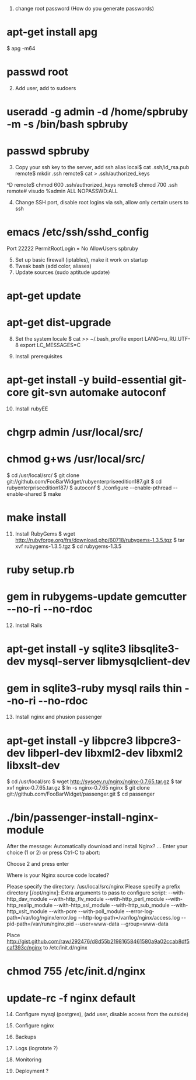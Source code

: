 1. change root password
(How do you generate passwords)
# apt-get install apg
$ apg -m64
# passwd root

2. Add user, add to sudoers
# useradd -g admin -d /home/spbruby -m -s /bin/bash spbruby
# passwd spbruby

3. Copy your ssh key to the server, add ssh alias
local$ cat .ssh/id_rsa.pub
remote$ mkdir .ssh
remote$ cat > .ssh/authorized_keys
<paste>
^D
remote$ chmod 600 .ssh/authorized_keys
remote$ chmod 700 .ssh
remote# visudo
        %admin ALL NOPASSWD:ALL

4. Change SSH port, disable root logins via ssh, allow  only certain users to ssh
# emacs /etc/ssh/sshd_config
  Port 22222
  PermitRootLogin = No
  AllowUsers spbruby

5. Set up basic firewall (iptables), make it work on startup
6. Tweak bash (add color, aliases)
7. Update sources (sudo aptitude update)
# apt-get update
# apt-get dist-upgrade

8. Set the system locale
$ cat >> ~/.bash_profile
export LANG=ru_RU.UTF-8
export LC_MESSAGES=C

9. Install prerequisites
# apt-get install -y build-essential git-core git-svn automake autoconf

10. Install rubyEE
# chgrp admin /usr/local/src/
# chmod g+ws /usr/local/src/
$ cd /usr/local/src/
$ git clone git://github.com/FooBarWidget/rubyenterpriseedition187.git
$ cd rubyenterpriseedition187/
$ autoconf 
$ ./configure --enable-pthread --enable-shared 
$ make
# make install

11. Install RubyGems
$ wget http://rubyforge.org/frs/download.php/60718/rubygems-1.3.5.tgz
$ tar xvf rubygems-1.3.5.tgz
$ cd rubygems-1.3.5
# ruby setup.rb
# gem in rubygems-update gemcutter --no-ri --no-rdoc

12. Install Rails
# apt-get install -y sqlite3 libsqlite3-dev mysql-server libmysqlclient-dev
# gem in sqlite3-ruby mysql rails thin  --no-ri --no-rdoc

13. Install nginx and phusion passenger
# apt-get install -y libpcre3 libpcre3-dev libperl-dev libxml2-dev libxml2 libxslt-dev
$ cd /usr/local/src
$ wget http://sysoev.ru/nginx/nginx-0.7.65.tar.gz
$ tar xvf nginx-0.7.65.tar.gz
$ ln -s nginx-0.7.65 nginx
$ git clone git://github.com/FooBarWidget/passenger.git
$ cd passenger
# ./bin/passenger-install-nginx-module

After the message:
Automatically download and install Nginx?
...
Enter your choice (1 or 2) or press Ctrl-C to abort:

Choose 2 and press enter

Where is your Nginx source code located?

Please specify the directory: /usr/local/src/nginx
Please specify a prefix directory [/opt/nginx]: 
Extra arguments to pass to configure script: --with-http_dav_module --with-http_flv_module --with-http_perl_module --with-http_realip_module --with-http_ssl_module --with-http_sub_module --with-http_xslt_module --with-pcre --with-poll_module --error-log-path=/var/log/nginx/error.log --http-log-path=/var/log/nginx/access.log --pid-path=/var/run/nginx.pid --user=www-data --group=www-data

Place http://gist.github.com/raw/292476/d8d55b21981658461580a9a02ccab8df5caf393c/nginx to /etc/init.d/nginx
# chmod 755 /etc/init.d/nginx
# update-rc -f nginx default

14. Configure mysql (postgres), (add user, disable access from the outside)
14. Configure nginx

15. Backups
16. Logs (logrotate ?)
17. Monitoring
18. Deployment ?
